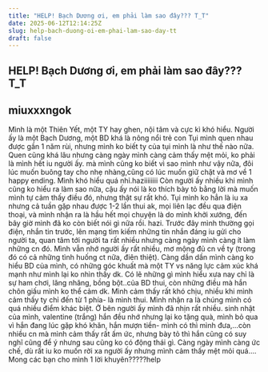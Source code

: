 ```yaml
---
title: "HELP! Bạch Dương ơi, em phải làm sao đây??? T_T"
date: 2025-06-12T12:14:25Z
slug: help-bach-duong-oi-em-phai-lam-sao-day-tt
draft: false
---
```


## HELP! Bạch Dương ơi, em phải làm sao đây??? T_T

## miuxxxngok

Mình là một Thiên Yết, một TY hay ghen, nội tâm và cực kì khó hiểu.
Người ấy là một Bạch Dương, một BD khá là nông nổi trẻ con
Tụi mình quen nhau được gần 1 năm rùi, nhưng mình ko biết ty của tụi mình là như thế nào nữa. Quen cũng khá lâu nhưng càng ngày mình càng cảm thấy mệt mỏi, ko phải là mình hết iu người ấy. mà mình cũng ko biết vì sao mình như vậy nữa, đôi lúc muốn buông tay cho nhẹ nhàng,cũng có lúc muốn giữ chặt và mơ về 1 happy ending. Mình khó hiểu quá nhỉ.haziiiiiiii
Còn người ấy nhiều khi mình cũng ko hiểu ra làm sao nữa, cậu ấy nói là ko thích bày tỏ bằng lời mà muốn mình tự cảm thấy điều đó, nhưng thật sự rất khó. Tụi mình ko hẳn là iu xa nhưng cả tuần gặp nhau được 1-2 lần thui ak, mọi liên lạc đều qua điện thoại, và mình nhận ra là hầu hết mọi chuyện là do mình khởi xướng, đến bây giờ mình đã ko còn biết nói gì nữa rồi. hazi. Trước đây mình thường gọi điện, nhắn tin trước, lên mạng tìm kiếm những tin nhắn đáng iu gửi cho người ta, quan tâm tới người ta rất nhiều nhưng càng ngày mình càng ít làm những cn đó. Mình vẫn nhớ người ấy rất nhiều, mơ mộng đủ cn về ty (trong đó có cả những tình huống ct nữa, điên thiệt).
Càng dần dần mình càng ko hiểu BD của mình, có những góc khuất mà một TY vs năng lực cảm xúc khá mạnh như mình lại ko nhìn thấy dk. Có lẽ những gì mình hiểu xưa nay chỉ là sự ham chơi, lăng nhăng, bồng bột..của BD thui, còn những điều mà hắn chôn giấu mình ko thể cảm dk. Mình cảm thấy rất khó chịu, nhiều khi mình cảm thấy ty chỉ đến từ 1 phía- là mình thui. Mình nhận ra là chúng mình có quá nhiều điểm khác biệt. Ở bên người ấy mình đã nhịn rất nhiều. sinh nhật của mình, valentine (trắng) hắn đều nhớ nhưng lại ko tặng quà, mình bỏ qua vì hắn đang lúc gặp khó khăn, hắn mượn tiền- mình có thì mình đưa,...còn nhiều cn mà mình cảm thấy rất ấm ức, nhưng bày tỏ thì hắn cũng có suy nghĩ cũng để ý nhưng sau cũng ko có động thái gì. Càng ngày mình càng ức chế, dù rất iu ko muốn rời xa người ấy nhưng mình cảm thấy mệt mỏi quá....
Mong các bạn cho mình 1 lời khuyên?????help